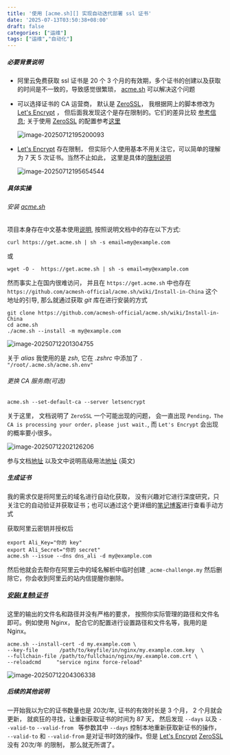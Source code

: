 ```yaml
---
title: '使用 [acme.sh][] 实现自动迭代部署 ssl 证书'
date: '2025-07-13T03:50:38+08:00'
draft: false
categories: ["运维"]
tags: ["运维","自动化"]
---
```


##### 必要背景说明

- 阿里云免费获取 ssl 证书是 20 个 3 个月的有效期，多个证书的创建以及获取的时间是不一致的，导致感觉很繁琐， [acme.sh][] 可以解决这个问题

- 可以选择证书的 CA 运营商， 默认是 [ZeroSSL][]， 我根据网上的脚本修改为  [Let's Encrypt][] ， 但后面我发现这个是存在限制的。它们的差异比较 [参考信息](https://zerossl.com/letsencrypt-alternative/); 关于使用 [ZeroSSL][] 的配置参考[这里](https://github.com/acmesh-official/acme.sh/wiki/ZeroSSL.com-CA)

  ![image-20250712195200093](https://blog.ha0zi.com/images/2025/07/12/image-20250712195200093.png)

- [Let's Encrypt][] 存在限制， 但实际个人使用基本不用关注它，可以简单的理解为 7 天 5 次证书。当然不止如此， 这里是具体的[限制说明](https://letsencrypt.org/zh-cn/docs/rate-limits/)

  ![image-20250712195654544](https://blog.ha0zi.com/images/2025/07/12/image-20250712195654544.png)

##### 具体实操

###### 安装 [acme.sh][]

项目本身存在中文基本使用[说明](https://github.com/acmesh-official/acme.sh/wiki/%E8%AF%B4%E6%98%8E), 按照说明文档中的存在以下方式:

```shell
curl https://get.acme.sh | sh -s email=my@example.com
```

或

```shell
wget -O -  https://get.acme.sh | sh -s email=my@example.com
```

然而事实上在国内很难访问， 并且在 `https://get.acme.sh` 中也存在 `https://github.com/acmesh-official/acme.sh/wiki/Install-in-China` 这个地址的引导, 那么就通过获取 *git* 库在进行安装的方式

```shell
git clone https://github.com/acmesh-official/acme.sh/wiki/Install-in-China
cd acme.sh
./acme.sh --install -m my@example.com
```

![image-20250712201304755](https://blog.ha0zi.com/images/2025/07/12/image-20250712201304755.png)

关于 *alias* 我使用的是 *zsh*, 它在 *.zshrc* 中添加了 `. "/root/.acme.sh/acme.sh.env"`

###### 更换 CA 服务商(可选)

```shell
acme.sh --set-default-ca --server letsencrypt
```

关于这里， 文档说明了 `ZeroSSL` 一个可能出现的问题， 会一直出现 `Pending，The CA is processing your order，please just wait.`,  而 `Let's Encrypt` 会出现的概率要小很多。

![image-20250712202126206](https://blog.ha0zi.com/images/2025/07/12/image-20250712202126206.png)

参与文档[地址](https://github.com/acmesh-official/acme.sh/wiki/%E8%AF%B4%E6%98%8E#%E4%BF%AE%E6%94%B9%E9%BB%98%E8%AE%A4-ca) 以及文中说明高级用法[地址](https://github.com/acmesh-official/acme.sh/wiki/How-to-issue-a-cert) (英文)

##### 生成证书

我的需求仅是将阿里云的域名进行自动化获取， 没有兴趣对它进行深度研究，只关注它的自动验证并获取证书；也可以通过这个更详细的[笔记博客](https://www.cnblogs.com/gshelldon/p/17970318#autoid-1-1-0)进行查看手动方式

获取阿里云密钥并授权后

```shell
export Ali_Key="你的 key"
export Ali_Secret="你的 secret"
acme.sh --issue --dns dns_ali -d my@example.com
```

然后他就会去帮你在阿里云中的域名解析中临时创建 `_acme-challenge.my` 然后删除它，你会收到阿里云的站内信提醒你删除。



##### [安装(复制)证书](https://github.com/acmesh-official/acme.sh/wiki/%E8%AF%B4%E6%98%8E#3-%E5%A4%8D%E5%88%B6%E8%AF%81%E4%B9%A6)

这里的输出的文件名和路径并没有严格的要求， 按照你实际管理的路径和文件名即可。例如使用 Nginx， 配合它的配置进行设置路径和文件名等，我用的是 Nginx。

```shell
acme.sh --install-cert -d my.example.com \
--key-file       /path/to/keyfile/in/nginx/my.example.com.key  \
--fullchain-file /path/to/fullchain/nginx/my.example.com.crt \
--reloadcmd     "service nginx force-reload"
```

![image-20250712204306338](https://blog.ha0zi.com/images/2025/07/12/image-20250712204306338.png)



##### 后续的其他说明

一开始我以为它的证书数量也是 20次/年, 证书的有效时长是 3 个月， 2 个月就会更新， 就疯狂的寻找，让重新获取证书的时间为 87 天， 然后发现 `--days` 以及 `--valid-to` `--valid-from ` 等参数其中 `--days` 控制本地重新获取新证书的操作， `--valid-to` 和 `--valid-from`  是对证书时效的操作。但是 [Let's Encrypt][] [ZeroSSL][] 没有 20次/年 的限制， 那么就无所谓了。



[acme.sh]: https://github.com/acmesh-official/acme.sh "一个实现ACME客户端协议的纯Unix shell脚本"
[ZeroSSL]: https://app.zerossl.com
[Let's Encrypt]: https://letsencrypt.org/
